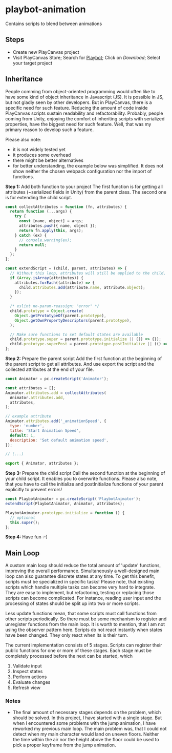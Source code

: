 # playbot-animation
Contains scripts to blend between animations

## Steps
- Create new PlayCanvas project
- Visit PlayCanvas Store; Search for [Playbot](http://store.playcanvas.com/item/1/playbot); Click on <i>Download</i>; Select your target project

## Inheritance

People comming from object-oriented programming would often like to have some kind of object inheritance in Javascript (JS). It is possible in JS, but not gladly seen by other developers. But in PlayCanvas, there is a specific need for such feature. Reducing the amount of code inside PlayCanvas scripts sustain readability and refactorability. Probably, people coming from Unity, enjoying the comfort of inheriting scripts with serialized properties, have the biggest need for such feature. Well, that was my primary reason to develop such a feature.

Please also note:
- it is not widely tested yet
- it produces some overhead
- there might be better alternatives
- for better understanding, the example below was simplified. It does not show neither the chosen webpack configuration nor the import of functions.

<b>Step 1:</b> Add both function to your project
The first function is for getting all attributes (~serialized fields in Unity) from the parent class.
The second one is for extending the child script.
```javascript
const collectAttributes = function (fn, attributes) {
  return function (...args) {
    try {
      const [name, object] = args;
      attributes.push({ name, object });
      return fn.apply(this, args);
    } catch (ex) {
      // console.warning(ex);
      return null;
    }
  };
};

const extendScript = (child, parent, attributes) => {
  // Without this loop, attributes will still be applied to the child, but they will not show up in the PlayCanvas Editor.
  if (Array.isArray(attributes)) {
    attributes.forEach((attribute) => {
      child.attributes.add(attribute.name, attribute.object);
    });
  }

  /* eslint no-param-reassign: "error" */
  child.prototype = Object.create(
    Object.getPrototypeOf(parent.prototype),
    Object.getOwnPropertyDescriptors(parent.prototype),
  );

  // Make sure functions to set default states are available
  child.prototype.super = parent.prototype.initialize || (() => {});
  child.prototype.superPost = parent.prototype.postInitialize || (() => {});
};
```

<b>Step 2:</b> Prepare the parent script
Add the first function at the beginning of the parent script to get all attributes. And use export the script and the collected attributes at the end of your file.
```javascript
const Animator = pc.createScript('Animator');

const attributes = [];
Animator.attributes.add = collectAttributes(
  Animator.attributes.add,
  attributes,
);

// example attribute
Animator.attributes.add('_animationSpeed', {
  type: 'number',
  title: 'Start Animation Speed',
  default: 1,
  description: 'Set default animation speed',
});

// (...)

export { Animator, attributes };
```

<b>Step 3:</b> Prepare the child script
Call the second function at the beginning of your child script. It enables you to overwrite functions. Please also note, that you have to call the initialize and postInitialize functions of your parent explicitly to prevent errors!
```javascript
const PlaybotAnimator = pc.createScript('PlaybotAnimator');
extendScript(PlaybotAnimator, Animator, attributes);

PlaybotAnimator.prototype.initialize = function () {
  // optional
  this.super();
};
```

<b>Step 4:</b> Have fun :-)

## Main Loop
A custom main loop should reduce the total amount of 'update' functions, improving the overall performance. Simultaneously a well-designed main loop can also guarantee discrete states at any time. To get this benefit, scripts must be specialized in specific tasks! Please note, that existing scripts which handle multiple tasks can become very hard to integrate. They are easy to implement, but refactoring, testing or replacing those scripts can become complicated. For instance, reading user input and the processing of states should be split up into two or more scripts.

Less update functions mean, that some scripts must call functions from other scripts periodically. So there must be some mechanism to register and unregister functions from the main loop. It is worth to mention, that I am not using the observer pattern here. Scripts do not react instantly when states have been changed. They only react when its is their turn.
 
The current implementation consists of 5 stages. Scripts can register their public functions for one or more of these stages. Each stage must be completely processed before the next can be started, which 

1. Validate input
2. Inspect states
3. Perform actions
4. Evaluate changes
5. Refresh view

### Notes
- The final amount of necessary stages depends on the problem, which should be solved. In this project, I have started with a single stage. But when I encountered some problems with the jump animation, I have reworked my previous main loop. The main problem was, that I could not detect when my main character would land on uneven floors. Neither the time within the air nor the height above the floor could be used to pick a proper keyframe from the jump animation.

